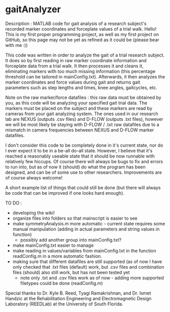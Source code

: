 # gaitAnalyzer
Description : MATLAB code for gait analysis of a research subject's recorded marker coordinates and forceplate values of a trial walk.
Hello! This is my first proper programming project, as well as my first project on GitHub, so this page may not be yet as refined
as it could be (please bear with me :))

This code was written in order to analyze the gait of a trial research subject. It does so by first reading in raw marker coordinate
information and forceplate data from a trial walk. It then processes it and cleans it, eliminating markers with
too much missing information (this percentage threshold can be tailored in mainConfig.txt). Afterwards, it then analyzes the 
marker coordinates and force values during gait and returns gait parameters such as step lengths and times, knee angles, 
gaitcycles, etc.

Note on the raw marker/force datafiles : this raw data must be obtained by you, as this code will be analyzing your specified gait 
trial data. The markers must be placed on the subject and these markers are read by cameras from your gait analyzing system. 
  The ones used in our research lab are NEXUS (outputs .csv files) and D-FLOW (outputs .txt files), however we will be most likely
  be staying with D-FLOW / .txt raw datafiles due to a mismatch in camera frequencies between NEXUS and D-FLOW marker datafiles.

I don't consider this code to be completely done in it's current state, nor do I ever expect it to be in a be-all do-all state.
However, I believe that it's reached a reasonably useable state that it should be now runnable with relatively few hiccups. 
Of course there will always be bugs to fix and errors to run into, but as of now it (should) do what the program has been designed,
and can be of some use to other researchers. Improvements are of course always welcome!

A short example list of things that could still be done (but there will always be code that can be improved if one looks hard
enough).

TO DO :
- developing the wiki!
- organize files into folders so that mainscript is easier to see
- make symmetryAnalysis.m more automatic - current state requires some manual manipulation (adding in actual parameters and string values in function)
  - possibly add another group into mainConfig.txt?
- make mainConfig.txt easier to manage
- make reading in values/variables from mainConfig.txt in the function readConfig.m in a more automatic fashion.
- making sure that different datafiles are still supported (as of now I have only checked that .txt files (default) work, but
  .csv files and combination files (should) also still work, but has not been tested yet 
    - note only .txt and .csv files work as of now - adding more supported filetypes could be done (readConfig.m)

Special thanks to Dr. Kyle B. Reed, Tyagi Ramakrishnan, and Dr. Ismet Handzic at the Rehabilitation Engineering and 
Electromagnetic Design Laboratory (REEDLab) at the University of South Florida.
